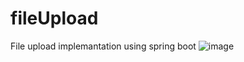 # fileUpload
File upload implemantation using spring boot
![image](https://github.com/xi9d/fileUpload/assets/137267747/414fe6f3-2b77-48d4-beda-6806cb40f3a8)

